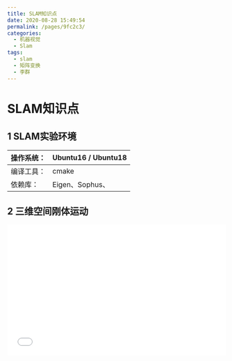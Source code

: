```yaml
---
title: SLAM知识点
date: 2020-08-28 15:49:54
permalink: /pages/9fc2c3/
categories: 
  - 机器视觉
  - Slam
tags: 
  - slam
  - 矩阵变换
  - 李群
---
```

# SLAM知识点

## 1 SLAM实验环境

|操作系统：|Ubuntu16 / Ubuntu18|
|--|--|
|编译工具：|cmake|
|依赖库：|Eigen、Sophus、|

## 2 三维空间刚体运动

<iframe src='/markmap/001.html' width='100%' height='300' frameborder='0'/>

### 2.1 旋转矩阵（R: 3x3）
假设坐标系从 $e$ 经过了欧式变换后，其正交基向量从 $\begin{bmatrix}e_1, e_2, e_3\end{bmatrix}$ 变成了 $\begin{bmatrix}e_1' , e_2' , e_3' \end{bmatrix}$，在变换中存在一个向量 $a$，其坐标从 $\begin{bmatrix}a_1\\a_2\\a_3\end{bmatrix}$ 变成了  $\begin{bmatrix}a_1' \\a_2' \\a_3' \end{bmatrix}$，所以满足关系：
$$\begin{bmatrix}e_1, e_2, e_3\end{bmatrix}\begin{bmatrix}a_1\\a_2\\a_3\end{bmatrix} = \begin{bmatrix}e_1' , e_2' , e_3' \end{bmatrix}\begin{bmatrix}a_1' \\a_2' \\a_3' \end{bmatrix} $$
可以转换成：
$$a = \begin{bmatrix}a_1\\a_2\\a_3\end{bmatrix} = \begin{bmatrix}e_1^Te_1'  & e_1^Te_2' &e_1^Te_3' \\e_2^Te_1' &e_2^Te_2' &e_2^Te_3' \\e_3^Te_1' &e_3^Te_3' &e_1^Te_3' \end{bmatrix} \begin{bmatrix}a_1' \\a_2' \\a_3' \end{bmatrix} = Ra'  $$
这里的 $R$ 称为`旋转矩阵`，它是一个行列式为1的正交矩阵（即逆为自身转置的矩阵），则反向旋转有：
$$a' = R^{-1}a = R^Ta$$
如果要描述向量在空间中的欧式变换，还需要一个平移向量 $t$，因为 $R$ 只描述了旋转，所以向量 $a_1$ 到向量 $a_2$ 的欧式变换：
$$a_2 = Ra_1 + t$$

### 2.2 变换矩阵（T: 4x4）
上式的欧式变换用到了 $R$ 和 $t$，有两次变换就不是线性关系，但可以使用齐次坐标和变换矩阵来将它线性化，设`变换矩阵` $T$：
$$T = \begin{bmatrix}R&t\\0^T&1 \end{bmatrix}$$
对应的欧式变化如下：
$$\begin{bmatrix}a^2 \\1\end{bmatrix} = \begin{bmatrix}R&t\\0^T&0\end{bmatrix} \begin{bmatrix}a^1\\1\end{bmatrix} = T\begin{bmatrix}a^1\\1\end{bmatrix}$$


### 2.3 旋转向量和欧拉角
- 旋转向量
	旋转状态也可以用一个`旋转轴`$n$和`旋转角`$\theta$来描述，组合在一起为旋转向量 ($\scriptsize \theta n$)，它和旋转矩阵可以相互转化：
	旋转向量 -> 旋转矩阵：
	$$R = cos{\theta I} + (1-cos{\theta })nn^T+sin{\theta} \hat{n} $$
	旋转矩阵 -> 旋转向量：

	$$\begin{aligned} tr(R) &= cos{\theta}I + (1-cos{\theta})tr(nn^T) + sin\theta tr(\hat{n}) \\ &= 3cos{\theta} + (1 - cos{\theta}) \\ &= 1 + 2cos{\theta} \end{aligned}$$


	$$\theta = arccos{\frac{tr(R)-1}{2}}$$
	$$Rn=n$$
上面的 $\hat{n}$ 表示 $n$ 的反对称矩阵:
$$\hat{a} = \begin{bmatrix} 0 & -a_3 & a_2 \\ a_3 & 0 & -a_1 \\ -a_2 & a_1 & 0 \end{bmatrix}$$

- 欧拉角
	使用 $\begin{bmatrix}r , p , y\end{bmatrix}^T$ 来描述旋转，表示分别绕三个坐标轴旋转，不同的旋转顺序会导致结果不一样，如 $rpy$ 角的旋转顺序是 $ZYX$，欧拉角的缺点是存在`万象锁问题`；

### 2.4 四元数


$$q = \begin{bmatrix} s, v \end{bmatrix}^T, s = q_0\in \mathbb{R}, v = \begin{bmatrix}q_1, q_2, q_3\end{bmatrix}^T\in \mathbb{R}^3$$

四元数为复数，上式中，$s$ 为实部，$v$ 为虚部；

注：c++中的矩阵运算、旋转向量、欧拉角、四元数的转化可以使用Eigen库，参考[这里](/pages/d737be/)；

## 3 李群与李代数
### 3.1 李群


旋转矩阵构成`特殊正交群 SO(3)`，变换矩阵构成了`特殊欧式群 SE(3)`:
$$SO(3) = \{R\in \mathbb{R}^{3*3} \mid RR^T = I, det(R) = 1\}$$
$$SE(3) = \{T=\begin{bmatrix}R & t \\ 0^T & 1 \end{bmatrix}\in  \mathbb{R}^{4*4} \mid R \in SO(3), t \in \mathbb{R}^3\}$$
这类矩阵之所以称之为‘群’，是因为它们具有一些属性，比如它们相乘后还是属于一类：
$$R_1R_2 \in SO(3), T_1T_2 \in SE(3)$$
### 3.1 李代数
推导李代数可以由 $R(t)R(t)^T=I$ 式子引出，求导后在使用反对称矩阵、泰勒展开、微分方程的方法可以得到式子：
$$R(t)=exp(\hat{\phi_0}t)$$ 
即  $R =exp(\hat{\phi})$ ，这里的 $\phi$ 就是李代数；

李代数 $\mathtt{SO(3)}$:
$$\mathtt{SO(3)} = \{\phi \in \mathbb{R}^3, \Phi = \hat{\phi} \in  \mathbb{R}^{3*3} \}$$

李代数 $\mathtt{SE(3)}$:
$$\mathtt{SE(3)} = \{ \xi = \begin{bmatrix}\rho \\ \phi \end{bmatrix}\in \mathbb{R}^6, \rho \in \mathbb{R}^3, \phi \in \mathcal{\mathtt{SO}(3), \hat{\xi} = \begin{bmatrix} \hat{\phi} & \rho \\ 0^T & 0 \end{bmatrix} \in \mathbb{R}^{4*4}} \}$$

注：c++中的李群、李代数之间的转化可以使用Sophus库，参考[这里](/pages/6d1fa3/)；

## 4 相机与图像

<img src='/pic/023.png' width='800'/>

|参数|说明|
|:--|:--|
|$1/Z$|$Z$是物平面的深度，$X,Y$乘上$1/Z$后深度变成了1,即归一化|
|$f$|相机焦距|
|$\alpha , \beta$|缩放（把物理单位转换成像素单位）|
|$C_x,C_y$|平移|
|$K$|集成了$C_x,C_y,\alpha ,\beta$|
注:
$$K = \begin{bmatrix} f_x & 0 & C_x \\ 0 & f_y & C_y \\ 0 & 0 & 1 \end{bmatrix}, f_x=\alpha f, f_y = \beta f$$

坐标系转换公式：

$$ ZP_{uv} = Z \begin{bmatrix} u \\\ v \\\ 1 \end{bmatrix} = K(RP_w + t) = KTP_w$$
其中，$R$、$t$ 为位姿，$P_w$为世界坐标，$(RP_w+t)$是相机坐标，$K$ 为相机内参，$P_{uv}$ 为像素坐标，$(RP_w + t) / Z$是归一化坐标；

## 5 非线性优化

参考[这里](/pages/197aa0/)，使用 g2o 模块实现高斯牛顿法；

## 6 视觉里程计（特征点法）

视觉里程计的算法主要分为两大类：==特征点法== 和 ==直接法==。

:::tip
- 特征点法：是视觉里程计的主流方法，它具有对光照、动态物体不敏感的优势，是目前比较成熟的解决方案。
- 直接法：
:::

<iframe src='/markmap/002.html' width='100%' height='400' frameborder='0'/>

特征点法首先是`提取`、`匹配`图像特征点，然后根据对应的点来`估计`两帧之间的相机运动和场景结构，从而实现一个`两帧间`视觉里程计。

估计运动有多种方法，其中，由于相机的原理不同，会采取不同的方法：
|相机类型|点类型|方法|
|--|--|--|
|单目|2D + 2D|对极几何|
|双目、RGB-D|3D + 3D|ICP|
|其他|3D + 2D|PnP|

### 6.1 特征点
特征点指图像中一些`特别的地方`，比如：角点、区块、边缘，这些特征用于标记相邻图片的对应位置。所以第一步就是通过算法来计算出图像中的特征点，著名算法有：SIFT、SURF、ORB等，找出特征点后，更重要的是把对应的点匹配起来，匹配方法有`暴力匹配`、`快速近似最邻近`，相关的算法已经集成在 Opencv 中。

### 6.2 2D-2D: 对极几何
- 对极约束
  
  <img src='/pic/024.png' width='500'/>

  图中：
  - $O_1$、$O_2$：相机中心
  - $I_1$、$I_2$：像平面
  - $p_1$、$p_2$：对应的特征点
  - $e_1$、$e_2$：对应的极点
  - $l_1$、$l_2$：对应的极线

  我们知道两个像素点 $p_1$、$p_2$ 的像素位置：
  $$ s_1 p_1 = KP, s_2 p_2 = K(RP + t) $$
  其中，$K$为相机内参矩阵，$R$、$t$ 为两个坐标系的相机运动。因为 $s_1p_1$ 和 $p_1$ 成投影关系，它们在齐次坐标下的意义是相等的，称这种相等关系为`尺度意义下相等`，记作：$sp \backsimeq p$，那么上面的投影关系可以写为：
  $$ p_1 \backsimeq KP, p_2 \backsimeq K(RP + t) $$
  现在取：
  $$x_1 = K^{-1}p_1, x_2=K^{-1}p_2$$
  经过推倒可以得到一个式子：
  $$x_2^T \hat{t} R x_1 = 0$$
  带入 $x_1$、$x_2$ 得：
  $$p_2^T K^{-T} \hat{t} R K^{-1} p_1 = 0$$
  上面的两个式子都称为`对极约束`，它的几何意义是 $O_1$、$P$、$O_2$ 共面。我们从上式子中提取两个矩阵：`基础矩阵`$F$、`本质矩阵`$E$，于是可以进一步简化对极矩阵约束：
  $$E = \hat{t}R, F = K^{-T}EK^{-1}, x_2^T E x_1 = p_2^T F p_1 = 0$$
  对极约束简洁的给出了两个匹配点的空间位置关系，于是，相机位姿估计问题变成以下两步：
  1. 根据匹配点的像素位置求出 $E$ 或 $F$;
  2. 根据 $E$ 或 $F$ 求出 $R$，$t$。
- 本质矩阵
  本质矩阵 $E = \hat{t}R$，它是一个 3x3 的矩阵，有 9 个未知数，我们可以利用 $E$ 的线性性质来使用`八点法`求解。
  我们设一对匹配点，它们的归一化坐标为 $x_1 = \begin{bmatrix}u_1,v_1,1\end{bmatrix}^T$，$x_2 = \begin{bmatrix}u_2,v_2,1\end{bmatrix}^T$，根据对极约束，有：
  $$\begin{bmatrix}u_2,v_2,1\end{bmatrix}  \begin{bmatrix}e_1 & e_2 & e_3 \\ e_4 & e_5 & e_6 \\ e_7 & e_8 & e_9\end{bmatrix}^T  \begin{bmatrix}u_1 \\ v_1 \\ 1\end{bmatrix} = 0$$
  如果我们把矩阵 $E$ 展开，写成向量形式：
  $$e = \begin{bmatrix} e_1, e_2, e_3, e_4, e_5, e_6, e_7, e_8, e_9 \end{bmatrix}^T $$
  那么，对极约束改写成与$e$有关的形式：
  $$\begin{bmatrix} u_2u_1, u_2v_1, u_2, v_2u_1, v_2v_1, v_2, u_1, v_1,1 \end{bmatrix}e = 0$$
  上面的式子是关于一对点的约束，如果我们使用8对点，变成了线性方程组：
  $$\begin{bmatrix} u_2^1u_1^1 & u_2^1v_1^1 & u_2^1 & v_2^1u_1^1 & v_2^1v_1^1 & v_2^1 & u_1^1 & v_1^1 &1 
  \\ u_2^2u_1^2 & u_2^2v_1^2 & u_2^2 & v_2^2u_1^2 & v_2^2v_1^2 & v_2^2 & u_1^2 & v_1^2 &1 
  \\ . & . & . & . & . & . & . & . & . 
  \\ . & . & . & . & . & . & . & . & . 
  \\ . & . & . & . & . & . & . & . & . 
  \\ u_8^2u_1^8 & u_2^8v_1^8 & u_2^8 & v_2^8u_1^8 & v_2^8v_1^8 & v_2^8 & u_1^8 & v_1^8 &1 
  \end{bmatrix} \begin{bmatrix} e_1 \\ e_2 \\ e_3 \\ e_4 \\ e_5 \\ e_6 \\ e_7 \\ e_8 \\ e_9 
  \end{bmatrix} = 0$$
  如果8对匹配点组成的矩阵满足秩为8的条件，那么$E$的各元素就可以由上诉方程得到。
  :::tip
  到这里，已经得到了本质矩阵$E$，根据它再分解出相机的运动 $R$、$t$需要采用奇异分解（SVD），分解后会得到4组解，不过分别把这4组解拿来运算就可以排除三项不合常规的。
  :::
- 单应矩阵
### 6.3 三角测量

<img src='/pic/025.png' width='500'/>

### 6.4 3D-2D: PnP
如果两张图像中的特征点的3D位置已知，那么最少需要3对点就可以估计相机运动。在双目、RGN-D的视觉里程计中，可以直接使用PnP估计喜相机运动；而在单目视觉里程计中，必须先要进行初始化才能使用PnP。PnP问题有多种求解方法：`P3P`、`直接线性变换（DLT）`、EPnP、UPnP等，还可以使用`非线性优化`的方式。
- 直接线性变换
:::tip 针对问题
假如在世界坐标下存在一批3D点，它们的3D坐标已知，然后相机相对世界坐标系的原点做了运动，并获取到了这些点在相机上的投影，我们需要根据这批`3D点坐标`和相机的`2D投影坐标`来求相机的位姿R、t。
（当然这个问题可以引申，比如把这里的`世界坐标`换成`上一个时刻的相机坐标`，那么求解的就是相对位姿变换了。）
:::
在这个问题中，我们设这个3D点为$P$，它的齐次坐标为 $P=[X,Y,Z,1]^T$，对应的2D投影点 ==归一化坐标== 为$x_1=[u_1,v_1,1]^T$，过程中的 $R,T$ 是未知的，所以设定一个增广矩阵$[R|t]$，其展开形式为：
$$s \begin{bmatrix} u_1 \\ v_1 \\ 1 \end{bmatrix}  = 
\begin{bmatrix} t_1 & t_2 & t_3 & t_4 \\
t_5 & t_6 & t_7 & t_8 \\
t_9 & t_{10} & t_{11} & t_{12} \end{bmatrix}
\begin{bmatrix} X \\ Y \\ Z \\ 1 \end{bmatrix} $$
:::warning 
上式中的$\begin{bmatrix}u_1 , v_1 , 1 \end{bmatrix}^T$是归一化后的坐标，需要用像素坐标转换的得到。后文的P3P、最小重投影的例子中才是像素坐标。
:::
当然，上面式子中的等量关系是`3D点在相机坐标下的坐标`，等式左边直接用`深度 x 归一化`，等式右边用`[R|t] x 世界坐标`。通过上式，可以得到约束：
$$u_1 =  \frac{t_1 X + t_2 Y + t_3 Z + t_4}{t_9 X + t_{10}Y + t_{11}Z + t_{12}}, v_1 =  \frac{t_5 X + t_6 Y + t_7 Z + t_8}{t_9 X + t_{10}Y + t_{11}Z + t_{12}},$$

为了更简化，设：
$$t_1 = \begin{bmatrix} t_1, t_2, t_3, t_4 \end{bmatrix}^T,
t_2 = \begin{bmatrix} t_5, t_6, t_7, t_8 \end{bmatrix}^T,
t_3 = \begin{bmatrix} t_9, t_{10}, t_{11}, t_{12} \end{bmatrix}^T
$$

于是有：
$$t_1^T P - t_3^T P u_1 = 0$$
$$t_2^T P - t_3^T P v_1 = 0$$

所以每一个特征点提供了两个关于$t$的线性约束，假设有$N$的特征点，则有以下方程组：
$$
\begin{bmatrix}
P_1^T & 0 & -u_1P_1^T \\
0 & P_1^T & -v_1P_1^T \\
. & . & . \\
. & . & . \\
. & . & . \\
P_N^T & 0 & -u_NP_N^T \\
0 & P_N^T & -v_NP_N^T 
\end{bmatrix}
\begin{bmatrix}
t_1 \\ t_2 \\ t_3
\end{bmatrix}
= 0
$$

$t$ 一共有12维，因此最少通过 ==6对== 匹配点（每个点有两个约束）即可求解，这种方法就是`直接线性变换（DLT）`。当匹配点大于6对时，也可以使用SVD等方法对超定方程求最小二乘解。

- P3P

P3P 是另一种解 PnP 的方法，不过它仅仅使用 ==3对== 匹配点，对数据要求少。
:::tip 针对问题
我们要解决的问题和前面一样，已经知道`3D点的世界坐标`和相机的`2D成像坐标`，求相机的位姿`R，t`。
:::
首先建立这样的相机模型：

<img src='/pic/026.png' width='500'/>

图中，$A,B,C$是世界坐标下（不是相机坐标）的点，坐标已知，$a,b,c$是相机上的投影点。

首先，通过余弦定理得到：

$$ OA^2 + OB^2 - 2 OA \cdot OB \cdot cos<a,b> = AB^2 $$
$$ OB^2 + OC^2 - 2 OB \cdot OC \cdot cos<b,c> = BC^2 $$
$$ OA^2 + OC^2 - 2 OA \cdot OC \cdot cos<a,c> = AC^2 $$

以上 3 式整体处以 $OC^2$，并且记 $x = OA/OC, y = OB/OC$，得：

$$ x^2 + y^2 - 2 x y cos<a,b> - v = 0 $$
$$ y^2 + 1 - 2 y cos<b,c> - uv = 0 $$
$$ x^2 + 1 - 2 x cos<a,c> - wv = 0 $$

把第一个式子代入到后面两个式子中，得到：

$$ (1-u)y^2 - ux^2 - \cos<b,c>y + 2uxy \cos<a,b> + 1 = 0 $$
$$ (1-w)x^2 - wy^2 - \cos<a,c>x + 2wxy \cos<a,b> + 1 = 0 $$

在这两个式子中，$\cos<a,b>,\cos<b,c>,\cos<a,c>,u=BC^2/AB^2,w=AC^2/AB^2$为已知量，那么就剩下未知量$x,y$，所以问题变成了求解关于$x,y$的二元二次方程。求解是一个复杂的过程，需要用到`吴消元法`，解的的结果最多有4个，可以使用验证点来计算最有可能的解，得到$A,B,C$在相机坐标系下的3D坐标，然后，根据3D-3D的对应点，计算相机的运动$R,t$。

:::danger 这种方法存在的问题是
1. 当匹配的点多余3组时，难以利用更多的信息；
2. 如果3D点或2D点受噪声影响，或者存在误匹配，则算法失效；
:::

- 最小化重投影误差求解PnP

这种方法比较通用，是一类`把相机、三维点放在一起进行最小化`的问题。

:::tip 针对问题
要解决的问题和前面一样，已经知道`3D点的世界坐标`和相机的`2D成像坐标`，求相机的位姿`R，t`。
:::
我们设3D点的坐标为$P_i=\begin{bmatrix}X_i,Y_i,Z_i \end{bmatrix}^T$，2D成像坐标（像素坐标）为$u_i=\begin{bmatrix}u_i, v_i \end{bmatrix}^T$，用李群$T$来表示$R,t$，那么有以下关系：
$$s_i = \begin{bmatrix} u_i \\ v_i \\ 1 \end{bmatrix} = KT \begin{bmatrix} X_i \\ Y_i \\ Z_i \\ 1 \end{bmatrix}$$
即：
$$s_i u_i = KTP_i$$

由于相机的位姿是未知的，并且观测点存在噪声，所以该等式存在一个误差，我们就针对这个误差来构建一个`最小二乘问题`，然后找到最好的相机位姿，使它最小化：
$$T^* = \arg \min \frac{1}{2} \sum_{i=1}^{n} \| u_i - \frac{1}{s_1}KTP_i \|_2^2 $$

该问题的误差项是将3D点的投影位置与预测位置做差，所以称为`重投影误差`。如下图，$P_2'$为预测位置，$P_2$为投影位置，$e$为投影误差：

<img src='/pic/027.png' width='500'/>

最小二乘问题参考[这里](/pages/197aa0/)，其中最关键的要求出误差项关于优化变量的导数，这里不做推导，只列出对应的两个雅可比，一个是`误差关于相机位姿的导数`，一个是`误差关于特征点的导数`。

误差关于相机位姿 $T$ 的导数:
$$ \frac{\partial e}{\partial \delta \xi} = - \begin{bmatrix} 
\frac{f_x}{Z'} & 0 & -\frac{f_xX'}{{Z'}^2} & -\frac{f_xX'Y'}{{Z'}^2} & f_x+\frac{f_x{X'}^2}{{Z'}^2} & -\frac{f_xY'}{Z'} \\
0 & \frac{f_y}{Z'} & -\frac{f_yY'}{{Z'}^2} & -f_y-\frac{f_y{Y'}^2}{{Z'}^2} & \frac{f_yX'Y'}{{Z'}^2} & \frac{f_yX'}{Z'} 
\end{bmatrix}$$

误差关于特征点 $P$ 的导数:
$$ \frac{\partial e}{\partial P} = - \begin{bmatrix}
\frac{f_x}{Z'} & 0 & -\frac{f_xX'}{{Z'}^2} \\ 
0 & \frac{f_y}{Z'} & -\frac{f_yY'}{{Z'}^2} \end{bmatrix} R$$
其中，$[X',Y',Z']^T = (TP)_{1:3}$，所以$T$、$P$每一次迭代后，$X'$、$Y'$、$Z'$的值就会发生改变，从而再一次去更新上面的导数值，知道最后达到最优化。

### 6.5 3D-3D ICP
:::tip 针对问题
已经知道两个坐标系下的两组3D点，$P={p_1,...,P_n}, P'={P_1',...,P_n'}$，求他们之间的位姿变换$R,t$。
:::
同样的，有两种方法可以解决这类问题：`线性求解（SVD）`、`非线性优化求解`。
- SVD 方法
首先定义第 $i$ 对点的误差项：
$$e_i = p_i - (Rp_i' + t)$$
然后构建最小二乘问题：
$$ \min_{R,t} \frac{1}{2} \sum_{i=1}^n \| (p_i - (Rp_i' + t)) \|_2^2$$
如果定义两组点的质心：
$$p=\frac{1}{n} \sum_{i=1}^{n}(p_i),p'=\frac{1}{n} \sum_{i=1}^{n}(p_i')$$

经过推导，最后的优化目标函数可以简化为：
$$\min_{R,t} J = \frac{1}{2} \sum_{i=1}^{n} \| p_i - p - R(p_i' - p') \|^2 + \| p- Rp' - t\|^2$$

仔细观察左右两项，我们发现左边只和旋转矩阵 $R$ 相关，而右边既有 $R$ 也有 $t$，但只和质心相关。我们获得了 $R$，令第二项为零就能得到 $t$。
:::tip ICP分为以下三个步骤求解：
1. 计算两组点的质心位置$p,p'$，然后计算每个点的去质心坐标：
   $$q_i = p_i - p,q_i' = p_i' - p'$$
2. 根据以下优化问题计算旋转矩阵：
   $$R^* = \arg \min_{R} \frac{1}{2} \sum_{i=1}^n \| q_i - Rq_i'\|^2$$
3. 根据第2步的 $R$ 计算 $t$：
   $$t^* = p - Rp'$$
:::


- 非线性优化方法

非线性优化方法和 PnP 的优化一样，不过在优化过程中，仅在一次迭代之后就已经收敛。


